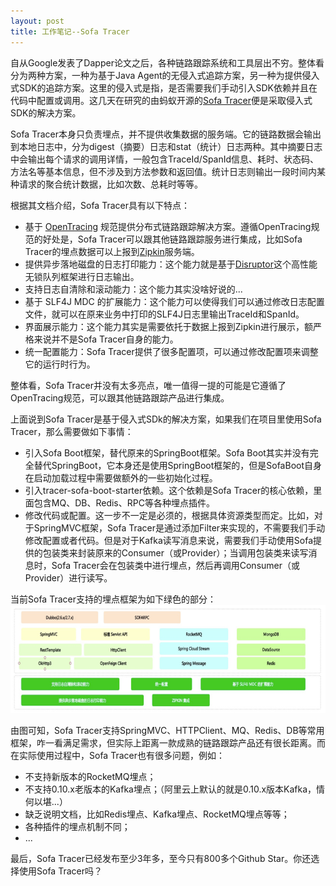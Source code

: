 ```yaml
---
layout: post
title: 工作笔记--Sofa Tracer
---
```


自从Google发表了Dapper论文之后，各种链路跟踪系统和工具层出不穷。整体看分为两种方案，一种为基于Java Agent的无侵入式追踪方案，另一种为提供侵入式SDK的追踪方案。这里的侵入式是指，是否需要我们手动引入SDK依赖并且在代码中配置或调用。这几天在研究的由蚂蚁开源的[Sofa Tracer](https://github.com/sofastack/sofa-tracer)便是采取侵入式SDK的解决方案。

Sofa Tracer本身只负责埋点，并不提供收集数据的服务端。它的链路数据会输出到本地日志中，分为digest（摘要）日志和stat（统计）日志两种。其中摘要日志中会输出每个请求的调用详情，一般包含TraceId/SpanId信息、耗时、状态码、方法名等基本信息，但不涉及到方法参数和返回值。统计日志则输出一段时间内某种请求的聚合统计数据，比如次数、总耗时等等。

根据其文档介绍，Sofa Tracer具有以下特点：
* 基于 [OpenTracing](http://opentracing.io/documentation/pages/spec.html) 规范提供分布式链路跟踪解决方案。遵循OpenTracing规范的好处是，Sofa Tracer可以跟其他链路跟踪服务进行集成，比如Sofa Tracer的埋点数据可以上报到[Zipkin](https://github.com/sofastack-guides/sofa-tracer-guides/blob/master/tracer-sample-with-zipkin)服务端。
* 提供异步落地磁盘的日志打印能力：这个能力就是基于[Disruptor](https://github.com/LMAX-Exchange/disruptor)这个高性能无锁队列框架进行日志输出。
* 支持日志自清除和滚动能力：这个能力其实没啥好说的...
* 基于 SLF4J MDC 的扩展能力：这个能力可以使得我们可以通过修改日志配置文件，就可以在原来业务中打印的SLF4J日志里输出TraceId和SpanId。
* 界面展示能力：这个能力其实是需要依托于数据上报到Zipkin进行展示，额严格来说并不是Sofa Tracer自身的能力。
* 统一配置能力：Sofa Tracer提供了很多配置项，可以通过修改配置项来调整它的运行时行为。

整体看，Sofa Tracer并没有太多亮点，唯一值得一提的可能是它遵循了OpenTracing规范，可以跟其他链路跟踪产品进行集成。

上面说到Sofa Tracer是基于侵入式SDk的解决方案，如果我们在项目里使用Sofa Tracer，那么需要做如下事情：
* 引入Sofa Boot框架，替代原来的SpringBoot框架。Sofa Boot其实并没有完全替代SpringBoot，它本身还是使用SpringBoot框架的，但是SofaBoot自身在启动加载过程中需要做额外的一些初始化过程。
* 引入tracer-sofa-boot-starter依赖。这个依赖是Sofa Tracer的核心依赖，里面包含MQ、DB、Redis、RPC等各种埋点插件。
* 修改代码或配置。这一步不一定是必须的，根据具体资源类型而定。比如，对于SpringMVC框架，Sofa Tracer是通过添加Filter来实现的，不需要我们手动修改配置或者代码。但是对于Kafka读写消息来说，需要我们手动使用Sofa提供的包装类来封装原来的Consumer（或Provider）；当调用包装类来读写消息时，Sofa Tracer会在包装类中进行埋点，然后再调用Consumer（或Provider）进行读写。

当前Sofa Tracer支持的埋点框架为如下绿色的部分：
![sofa tracer](/assets/sofa-tracer/sofa-tracer.png)

由图可知，Sofa Tracer支持SpringMVC、HTTPClient、MQ、Redis、DB等常用框架，咋一看满足需求，但实际上距离一款成熟的链路跟踪产品还有很长距离。而在实际使用过程中，Sofa Tracer也有很多问题，例如：
* 不支持新版本的RocketMQ埋点；
* 不支持0.10.x老版本的Kafka埋点；（阿里云上默认的就是0.10.x版本Kafka，情何以堪...）
* 缺乏说明文档，比如Redis埋点、Kafka埋点、RocketMQ埋点等等；
* 各种插件的埋点机制不同；
* ...

最后，Sofa Tracer已经发布至少3年多，至今只有800多个Github Star。你还选择使用Sofa Tracer吗？





